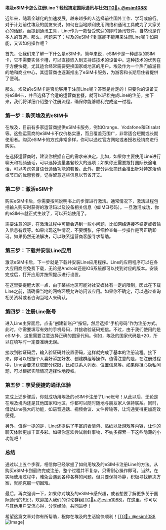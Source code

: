**埃及eSIM卡怎么注册Line？轻松搞定国际通讯与社交[[TG💪+ @esim1088](https://t.me/s/esim1088)]**

近年来，随着全球化的加速发展，越来越多的人选择前往国外工作、学习或旅行。对于计划前往埃及的朋友来说，如何在当地顺利使用网络和通讯工具成为了大家关心的话题。而提到通讯工具，Line作为一款备受欢迎的即时通讯软件，自然也是许多人的首选。那么，问题来了：埃及的eSIM卡到底能不能用来注册Line呢？如果能，又该如何操作呢？

首先，让我们来了解一下什么是eSIM卡。简单来说，eSIM卡是一种虚拟的SIM卡，它不需要实体卡槽，可以直接嵌入到支持该技术的设备中。这种技术的优势在于方便快捷，尤其适合经常需要更换国家或地区的用户。埃及作为一个热门旅游目的地和商业中心，其运营商也逐渐推出了eSIM卡服务，为游客和长期居住者提供了便利。

那么，埃及的eSIM卡是否能够用于注册Line呢？答案是肯定的！只要你的设备支持eSIM卡，并且选择了合适的运营商套餐，就可以轻松完成Line的注册。接下来，我们将详细介绍整个注册流程，确保你能够顺利完成这一过程。

### 第一步：购买埃及的eSIM卡

在埃及，目前有多家运营商提供eSIM卡服务，例如Orange、Vodafone和Etisalat等。这些运营商的eSIM卡不仅价格实惠，而且覆盖范围广，非常适合短期或长期使用者。购买eSIM卡的方式非常多样，你可以通过官方网站或者授权经销商进行购买。

在选择运营商时，建议你根据自己的需求来决定。比如，如果你主要使用Line进行聊天和视频通话，可以选择流量套餐较大的选项；如果你还需要拨打国际长途电话，可以考虑包含语音通话功能的套餐。此外，部分运营商还会推出针对特定活动或节日的优惠套餐，记得留意这些信息以节省开支。

### 第二步：激活eSIM卡

购买eSIM卡后，你需要按照说明书上的步骤进行激活。通常情况下，激活过程包括输入购买时获得的激活码以及设备相关信息（如IMEI号码）。一旦激活成功，你的eSIM卡就正式生效了，可以开始使用了。

需要注意的是，在激活过程中可能会遇到一些小问题，比如网络连接不稳定或者输入信息有误等。如果出现这种情况，不要慌张，仔细检查每一步操作是否正确即可。如果仍然无法解决，可以联系运营商客服寻求帮助。

### 第三步：下载并安装Line应用

激活eSIM卡后，下一步就是下载并安装Line应用程序。Line的应用程序可以在各大应用商店免费下载，无论是Android还是iOS系统都可以找到对应的版本。安装完成后，打开应用并按照提示进行设置。

在这里要提醒大家一点，由于某些地区可能对社交媒体有一定的限制，因此在下载Line之前，请确保当地的网络环境允许访问该应用。如果你不确定，可以通过查询相关资料或者咨询当地人来确认。

### 第四步：注册Line账号

进入Line主界面后，点击“创建新账户”按钮，然后选择“手机号码”作为注册方式。此时，你需要填写有效的手机号码，并接收验证码短信。不过，由于我们使用的是eSIM卡，这里需要注意选择正确的国家代码。例如，埃及的国家代码是+20，所以在填写时一定要准确无误。

接收到验证码后，输入验证码并设置密码，这样就完成了基本的注册流程。接下来，你可以根据个人喜好添加好友、创建群组等操作。值得注意的是，在注册过程中，Line会要求获取部分权限，比如联系人列表、位置信息等。如果你担心隐私问题，可以根据实际情况选择性地授权。

### 第五步：享受便捷的通讯体验

完成上述步骤后，你就成功用埃及的eSIM卡注册了Line账号！从此以后，无论是在埃及境内还是其他国家和地区，你都可以随时随地与朋友家人保持联系。同时，借助Line强大的功能，如语音通话、视频会议、文件传输等，让沟通变得更加高效便捷。

另外，值得一提的是，Line还提供了丰富的表情包、贴纸以及游戏等内容，让你的聊天体验更加丰富多彩。如果你喜欢尝试新鲜事物，不妨多探索一下这些隐藏的小功能吧！

### 总结

通过以上五个步骤，相信你已经掌握了如何用埃及的eSIM卡注册Line的方法。从购买eSIM卡到最终完成注册，整个过程并不复杂，只需耐心操作即可。当然，在实际使用过程中，难免会遇到各种各样的问题，但只要保持冷静，积极寻找解决方案，就能克服一切困难。

最后，再次强调一下，如果你对埃及的eSIM卡感兴趣，或者想要了解更多关于国际通讯的知识，欢迎加入我们的讨论群组[[TG💪+ @esim1088](https://t.me/s/esim1088)]。在这里，你可以与其他用户交流心得，分享经验，共同进步！

希望这篇文章对你有所帮助，祝你在埃及的生活愉快顺利！[[TG💪+ @esim1088](https://t.me/s/esim1088) ![Image](https://i.postimg.cc/4NQfJmqS/Snipaste-2025-05-13-00-14-12.png)]